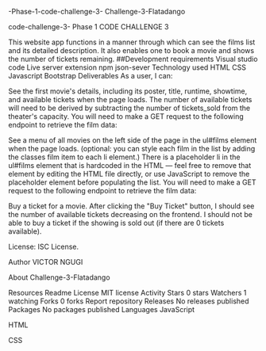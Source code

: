 -Phase-1-code-challenge-3-
Challenge-3-Flatadango

code-challenge-3-
Phase 1 CODE CHALLENGE 3

This website app functions in a manner through which can see the films list and its detailed description. It also enables one to book a movie and shows the number of tickets remaining. ##Development requirements Visual studio code Live server extension npm json-sever Technology used HTML CSS Javascript Bootstrap Deliverables As a user, I can:

See the first movie's details, including its poster, title, runtime, showtime, and available tickets when the page loads. The number of available tickets will need to be derived by subtracting the number of tickets_sold from the theater's capacity. You will need to make a GET request to the following endpoint to retrieve the film data:

See a menu of all movies on the left side of the page in the ul#films element when the page loads. (optional: you can style each film in the list by adding the classes film item to each li element.) There is a placeholder li in the ul#films element that is hardcoded in the HTML — feel free to remove that element by editing the HTML file directly, or use JavaScript to remove the placeholder element before populating the list. You will need to make a GET request to the following endpoint to retrieve the film data:

Buy a ticket for a movie. After clicking the "Buy Ticket" button, I should see the number of available tickets decreasing on the frontend. I should not be able to buy a ticket if the showing is sold out (if there are 0 tickets available).

License: ISC License.

Author VICTOR NGUGI

About
Challenge-3-Flatadango

Resources
 Readme
License
 MIT license
 Activity
Stars
 0 stars
Watchers
 1 watching
Forks
 0 forks
Report repository
Releases
No releases published
Packages
No packages published
Languages
JavaScript

 
HTML

 
CSS


